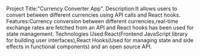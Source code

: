 Project Title:"Currency Converter App".
Description:It allows users to convert between different currencies using API calls and React hooks.
Features:Currency conversion between different currencies,real-time exchange rates are fetched from an API and React hooks has been used for state management.
Technologies Used:React(Frontend JavaScript library for building user interfaces),React Hooks(Used for managing state and side effects in functional components) and an open source API.

